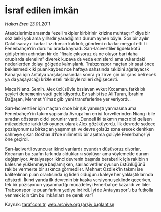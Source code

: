 # İsraf edilen imkân

*Hakan Eren 23.01.2011*

<div class="yazi"><p>Atasözlerimiz arasında “ezeli rakipler birbirinin krizine muhtaçtır” diye bir söz belki yok ama yıllardır yaşadığımız durum aynen böyle. Son bir aydır Galatasaray o kadar toz duman kaldırdı, gündemi o kadar meşgul etti ki Fenerbahçe’nin durumu arada kaynadı. Sarı-lacivertliler ligdeki kötü gidişlerinin ardından bir de “finale çıkıyoruz da ne oluyor bari daha gruplarda elenelim” diyerek kupaya da veda etmişlerdi ama yukarıdaki nedenlerden dolayı gölgede kalmışlardı. Trabzonspor maçtan bir saat önce beklenmedik iki puan kaybedince haftaya sahasında rakibini ağırlayacak Kanarya için Antalya karşılaşmasından sonra ya zirve için bir şans belirecek ya da yaşayacağı krizle ezeli rakibiyle rolleri değişecekti.</p>
<p>Maça Niang, Semih, Alex üçlüsüyle başlayan Aykut Kocaman, farklı bir şeyleri denemenin vakti geldi diyordu. Ev sahibi ise Ali Turan, İbrahim Dağaşan, Mehmet Yılmaz gibi yeni transferlerine yer veriyordu.</p>
<p>Sarı-lacivertliler için maçtan önce bir ışık yanmıştı yanmasına ama Fenerbahçe’nin takım yapısında Avrupa’nın en iyi forvetlerinden Niang’ı bile sıradan gösteren ciddi sorunlar vardı. Dengeli iki takımın maçı gibi gelişen mücadelede farklı tek oyuncu olarak Alex gözüküyordu. İlk devrede sadece pozisyonumsu birkaç an yaşanmıştı ve devre golsüz sona erecek denirken sahneye çıkan Gökhan 41’de milimetrik bir aşırtma golüyle Fenerbahçe’yi öne geçirdi.</p>
<p>Sarı-lacivertli oyuncular ikinci yarılarda oyundan düşüyoruz diyorlar, Kocaman bu zaafın farkında olduklarını söylüyor ama söylemekle durum değişmiyor. Antalyaspor ikinci devrenin başında beraberlik için rakibinin kalesine yüklenmeye başlamışken, sarılacivetliler oyunun üstünlüğünü rakibe vermekte bir sakınca görmediler. Mehmet Özdilek’in takımı ise kalitealınan puan orantısında lig lideri olduğunu kaleye her yaklaştıklarında gösterdi. İkinci yarıda ilk devrenin bir başka versiyonu şeklinde geçerken, tek bir pozisyonun yaşanmadığı mücadeleyi Fenerbahçe kazandı ve lider Trabzonspor ile puan farkını yediye indirdi. İyi de Antalyaspor’u bu futbolla yenmek için tüm bu imkânlara ne gerek var?</p>
</div>

Kaynak: [taraf.com.tr](http://www.taraf.com.tr/hakan-eren/makale-israf-edilen-imkan.htm), [web.archive.org (arşiv bağlantısı)](http://web.archive.org/web/20131107113435/http://www.taraf.com.tr/hakan-eren/makale-israf-edilen-imkan.htm)
